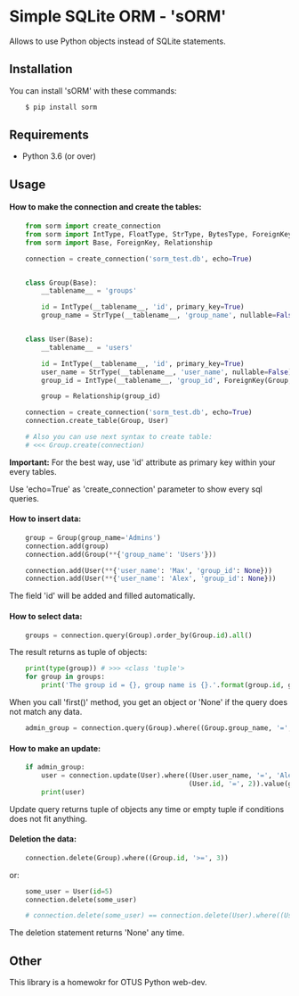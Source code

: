 # Simple SQLite ORM - 'sORM'

Allows to use Python objects instead of SQLite statements.

## Installation

You can install 'sORM' with these commands:
```bash
    $ pip install sorm
```

## Requirements

- Python 3.6 (or over)

## Usage

#### How to make the connection and create the tables:
```python
    from sorm import create_connection
    from sorm import IntType, FloatType, StrType, BytesType, ForeignKey, Base, Relationship
    from sorm import Base, ForeignKey, Relationship

    connection = create_connection('sorm_test.db', echo=True)


    class Group(Base):
        __tablename__ = 'groups'

        id = IntType(__tablename__, 'id', primary_key=True)
        group_name = StrType(__tablename__, 'group_name', nullable=False)


    class User(Base):
        __tablename__ = 'users'

        id = IntType(__tablename__, 'id', primary_key=True)
        user_name = StrType(__tablename__, 'user_name', nullable=False)
        group_id = IntType(__tablename__, 'group_id', ForeignKey(Group, 'id'))

        group = Relationship(group_id)

    connection = create_connection('sorm_test.db', echo=True)
    connection.create_table(Group, User)

    # Also you can use next syntax to create table:
    # <<< Group.create(connection)
```
**Important:** For the best way, use 'id' attribute as primary key within your every tables.

Use 'echo=True' as 'create_connection' parameter to show every sql queries.

#### How to insert data:
```python
    group = Group(group_name='Admins')
    connection.add(group)
    connection.add(Group(**{'group_name': 'Users'}))

    connection.add(User(**{'user_name': 'Max', 'group_id': None}))
    connection.add(User(**{'user_name': 'Alex', 'group_id': None}))
```
The field 'id' will be added and filled automatically.

#### How to select data:
```python
    groups = connection.query(Group).order_by(Group.id).all()
```
The result returns as tuple of objects:
```python
    print(type(group)) # >>> <class 'tuple'>
    for group in groups:
        print('The group id = {}, group name is {}.'.format(group.id, group.group_name))
```

When you call 'first()' method, you get an object or 'None' if the query does not match any data.
```python
    admin_group = connection.query(Group).where((Group.group_name, '=', 'Admins')).first()
```

#### How to make an update:
```python
    if admin_group:
        user = connection.update(User).where((User.user_name, '=', 'Alex'),
                                             (User.id, '=', 2)).value(group_id=admin_group.id)
        print(user)
```
Update query returns tuple of objects any time or empty tuple if conditions does not fit anything.

#### Deletion the data:
```python
    connection.delete(Group).where((Group.id, '>=', 3))
```
or:
```python
    some_user = User(id=5)
    connection.delete(some_user)

    # connection.delete(some_user) == connection.delete(User).where((User.id, '=', 5))
```
The deletion statement returns 'None' any time.

## Other

This library is a homewokr for OTUS Python web-dev.
